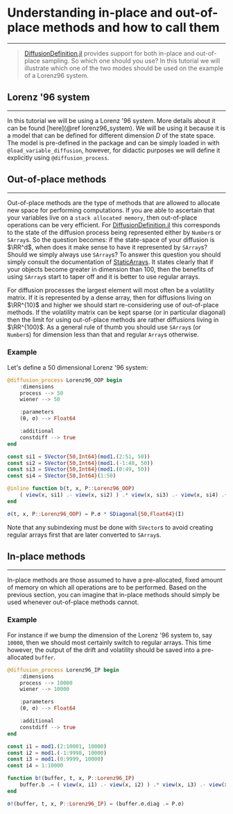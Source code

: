# Understanding in-place and out-of-place methods and how to call them
****
> [DiffusionDefinition.jl](https://juliadiffusionbayes.github.io/DiffusionDefinition.jl/dev/) provides support for both in-place and out-of-place sampling. So which one should you use? In this tutorial we will illustrate which one of the two modes should be used on the example of a Lorenz96 system.

## Lorenz '96 system
---
In this tutorial we will be using a Lorenz '96 system. More details about it can be found [here](@ref lorenz96_system). We will be using it because it is a model that can be defined for different dimension $D$ of the state space. The model is pre-defined in the package and can be simply loaded in with `@load_variable_diffusion`, however, for didactic purposes we will define it explicitly using `@diffusion_process`.

## Out-of-place methods
---
Out-of-place methods are the type of methods that are allowed to allocate new space for performing computations. If you are able to ascertain that your variables live on a `stack allocated memory`, then out-of-place operations can be very efficient. For [DiffusionDefinition.jl](https://juliadiffusionbayes.github.io/DiffusionDefinition.jl/dev/) this corresponds to the state of the diffusion process being represented either by `Number`s or `SArray`s. So the question becomes: if the state-space of your diffusion is $\RR^d$, when does it make sense to have it represented by `SArray`s? Should we simply always use `SArray`s? To answer this question you should simply consult the documentation of [StaticArrays](https://github.com/JuliaArrays/StaticArrays.jl). It states clearly that if your objects become greater in dimension than $100$, then the benefits of using `SArray`s start to taper off and it is better to use regular arrays.

For diffusion processes the largest element will most often be a volatility matrix. If it is represented by a dense array, then for diffusions living on $\RR^{10}$ and higher we should start re-considering use of out-of-place methods. If the volatility matrix can be kept sparse (or in particular diagonal) then the limit for using out-of-place methods are rather diffusions living in $\RR^{100}$. As a general rule of thumb you should use `SArray`s (or `Number`s) for dimension less than that and regular `Array`s otherwise.


### Example

Let's define a 50 dimensional Lorenz '96 system:
```julia
@diffusion_process Lorenz96_OOP begin
    :dimensions
    process --> 50
    wiener --> 50

    :parameters
    (θ, σ) --> Float64

    :additional
    constdiff --> true
end

const si1 = SVector{50,Int64}(mod1.(2:51, 50))
const si2 = SVector{50,Int64}(mod1.(-1:48, 50))
const si3 = SVector{50,Int64}(mod1.(0:49, 50))
const si4 = SVector{50,Int64}(1:50)

@inline function b(t, x, P::Lorenz96_OOP)
    ( view(x, si1) .- view(x, si2) ) .* view(x, si3) .- view(x, si4) .+ P.θ
end

σ(t, x, P::Lorenz96_OOP) = P.σ * SDiagonal{50,Float64}(I)
```
Note that any subindexing must be done with `SVector`s to avoid creating regular arrays first that are later converted to `SArray`s.

## In-place methods
---
In-place methods are those assumed to have a pre-allocated, fixed amount of memory on which all operations are to be performed. Based on the previous section, you can imagine that in-place methods should simply be used whenever out-of-place methods cannot.


### Example

For instance if we bump the dimension of the Lorenz '96 system to, say `10000`, then we should most certainly switch to regular arrays. This time however, the output of the drift and volatility should be saved into a pre-allocated `buffer`.

```julia
@diffusion_process Lorenz96_IP begin
    :dimensions
    process --> 10000
    wiener --> 10000

    :parameters
    (θ, σ) --> Float64

    :additional
    constdiff --> true
end

const i1 = mod1.(2:10001, 10000)
const i2 = mod1.(-1:9998, 10000)
const i3 = mod1.(0:9999, 10000)
const i4 = 1:10000

function b!(buffer, t, x, P::Lorenz96_IP)
    buffer.b .= ( view(x, i1) .- view(x, i2) ) .* view(x, i3) .- view(x, i4) .+ P.θ
end

σ!(buffer, t, x, P::Lorenz96_IP) = (buffer.σ.diag .= P.σ)
```
